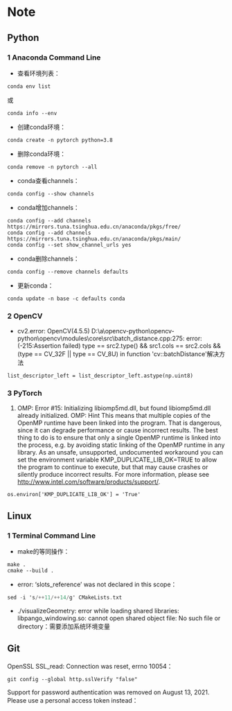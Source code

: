 # Note

## Python

### 1 Anaconda Command Line

- 查看环境列表：


```
conda env list
```

或

```
conda info --env
```

- 创建conda环境：


```
conda create -n pytorch python=3.8
```

- 删除conda环境：


```
conda remove -n pytorch --all
```

- conda查看channels：


```
conda config --show channels
```

- conda增加channels：


```
conda config --add channels https://mirrors.tuna.tsinghua.edu.cn/anaconda/pkgs/free/
conda config --add channels https://mirrors.tuna.tsinghua.edu.cn/anaconda/pkgs/main/
conda config --set show_channel_urls yes
```

- conda删除channels：


```
conda config --remove channels defaults
```

- 更新conda：

```
conda update -n base -c defaults conda
```



### 2 OpenCV

- cv2.error: OpenCV(4.5.5) D:\a\opencv-python\opencv-python\opencv\modules\core\src\batch_distance.cpp:275: error: (-215:Assertion failed) type == src2.type() && src1.cols == src2.cols && (type == CV_32F || type == CV_8U) in function 'cv::batchDistance'解决方法

```
list_descriptor_left = list_descriptor_left.astype(np.uint8)
```



### 3 PyTorch

1. OMP: Error #15: Initializing libiomp5md.dll, but found libiomp5md.dll already initialized.
   OMP: Hint This means that multiple copies of the OpenMP runtime have been linked into the program. That is dangerous, since it can degrade performance or cause incorrect results. The best thing to do is to ensure that only a single OpenMP runtime is linked into the process, e.g. by avoiding static linking of the OpenMP runtime in any library. As an unsafe, unsupported, undocumented workaround you can set the environment variable KMP_DUPLICATE_LIB_OK=TRUE to allow the program to continue to execute, but that may cause crashes or silently produce incorrect results. For more information, please see http://www.intel.com/software/products/support/.

```
os.environ['KMP_DUPLICATE_LIB_OK'] = 'True'
```

## Linux

### 1 Terminal Command Line

- make的等同操作：


```
make .
cmake --build .
```

- error: ‘slots_reference’ was not declared in this scope：


```objectivec
sed -i 's/++11/++14/g' CMakeLists.txt
```

- ./visualizeGeometry: error while loading shared libraries: libpango_windowing.so: cannot open shared object file: No such file or directory：需要添加系统环境变量



## Git

OpenSSL SSL_read: Connection was reset, errno 10054：

```
git config --global http.sslVerify "false"
```

 Support for password authentication was removed on August 13, 2021. Please use a personal access token instead：



